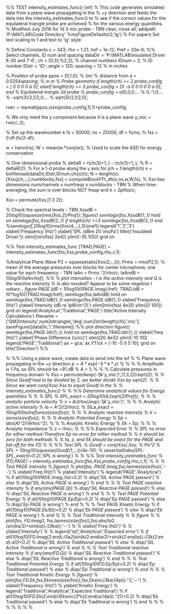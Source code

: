 %% TEST intensity_estimates_func() (ief)
% This code generates simulated data from a plane wave propagating in the
% +y direction and feeds the data into the intensity_estimates_func() to
% see if the correct values for the equilateral triangle probe are achieved
% for the various energy quantities.
% Modified July 2016 for 1d 3 mic probe - TBN
clear; 
close all;
addpath 'P:\MATLAB\Code Directory'
%myFigureDefaults(2,'lg') % For papers Set text scaling to 1 and text to 'lg' style

% Define Constants
c = 343;
rho = 1.21;
Iref = 1e-12;
Pref = 20e-6;
%% Select channels, ID num and spacing
dataDir = 'P:\MATLAB\Insulated Driver 6-30 and 7-6';
ch = [0,3];%2,3]; % channel numbers
IDnum = 2; % ID number
IDstr = 'ID';
angle = 120;
spacing = 12 % in inches

% Position of probe
ppos = [0,1,0]; % (m)
% distance from
a = 0.0254*spacing; % in m
% Probe geometry
if length(ch) == 2
probe_config = [ 0 0 0
    0 a 0];
elseif length(ch) == 3
probe_config = [0 -a 0 
    0 0 0
    0 a 0];
end
% Equilateral trangle 2d probe
% probe_config = a*[0,0,0;...
%     0,-1,0;...
%     -sqrt(3)/2,1/2,0;...
%     sqrt(3)/2,1/2,0];




rvec = repmat(ppos,size(probe_config,1),1)+probe_config;

% We only need the y component because it is a plane wave
y_mic = rvec(:,2);

% Set up the wavenumber k
fs = 50000;
ns = 25000;
df = fs/ns;
% fss = 0:df:(fs/2-df);


w = hann(ns);
W = mean(w.*conj(w));   % Used to scale the ASD for energy conservation



% One-dimensional probe 
% deltaR = r(ch(3)+1,:) - r(ch(1)+1,:);
% R = deltaR(2); % For a 1-d probe along the y axis
for jch = 1:length(ch)
    x = binfileload(dataDir,IDstr,IDnum,ch(jch));
    N = length(x);
    [Xss(jch,:,:),numblocks,fss] = computeBlockFFt_dh(x,ns,w,W,fs);
    % Xss has dimensions numchannels x numfreqs x numblocks  - TBN
    % When time-averaging, the sum is over blocks NOT freqs
end
k = 2*pi*fss/c;

Xss = permute(Xss,[1 3 2]);

% Check the spectral levels - TBN
XssdB = 20*log10(squeeze(rms(Xss,2)/Pref));
figure()
semilogx(fss,XssdB(1,:))
hold on
semilogx(fss,XssdB(2,:))
if length(ch) >=3
semilogx(fss,XssdB(3,:))
end
%semilogx(f,20*log10(rms(Xss(4,:,:),3)/pref))
legend('1','2','3')
xlabel('Frequency (Hz)')
ylabel('SPL (dBre 20 \muPa')
title({'Insulated Driver'})
xlim([min(fss) 2e4])
ylim([-35 105]) 
grid on

%% Test intensity_estimates_func
[TRAD,PAGE] = intensity_estimates_func(fss,Xss,probe_config,rho,c,1);

%Analytical Plane Wave
P2 = squeeze(abs(Xss(2,:,:)));
Prms = rms(P2,1); % mean of the average pressures over blocks for center microphone, one value for each frequency - TBN
IaAn = Prms.^2/rho/c;
IaAndB = 10*log10(IaAn/Iref);
%% % plot intensities - I is the active intensity and Q is the reactive intensity
% Is abs needed? Appear to be some negative I values...
figure
PAGE.IdB = 10*log10((PAGE.Imag)/Iref);
TRAD.IdB = 10*log10((TRAD.Imag)/Iref);
semilogx(fss,IaAndB)
hold on
semilogx(fss,TRAD.IdB(1,:))
semilogx(fss,PAGE.IdB(1,:))
xlabel('Frequency (Hz)')
ylabel('Intensity (dB re 1pW/m^2)')
xlim([min(fss) 4e3])
ylim([0 100]) 
grid on
legend('Analytical','Traditional','PAGE')
title('Active Intensity Calculations')
filename = ['QM2Intensity',num2str(angle),'deg',num2str(length(ch)),'mic'];
saveFigure([dataDir,'/',filename])
%% plot direction
figure()
semilogx(fss,PAGE.Idir(1,:))
hold on
semilogx(fss,TRAD.Idir(1,:))
xlabel('freq (Hz)')
ylabel('Phase Difference (\circ)')
xlim([20 4e3])
ylim([-10 10])
legend('PAGE','Traditional')
ax = gca;
ax.YTick = [-10 -5 0 5 10];
grid on
title('Direction')
%% 



% %% Using a plane wave, create data to send into the ief
% % Plane wave propagating in the +y direction $p=A*exp(-1j*k*y)$
% 
% 
% % Amplitude is 1 Pa, so SPL should be ~91 dB
% A = 1;
% 
% % Calculate pressures in frequency domain
% Xss = permute(A*exp(-1j*k'*y_mic')',[1,3,2])/sqrt(2);
% % Since Gxxdf had to be divided by 2, we better divide Xss by sqrt(2).
% % Since we want conj(Xss).*Xss to equal Gxxdf in the
% % intensity_estimates_func()
% 
% %% Determine analytical values for Energy quantities
% 
% % SPL
% SPL_exact = 20*log10(A/(sqrt(2)*Pref));
% 
% % analytic particle velocity
% v = A/(rho*c)*exp(-1j*k'*y_mic')';
% 
% % Analytic active intensity
% Ia = A^2/(2*rho*c);
% SILa_exact = 10*log10(Ia/Iref)*ones(size(fss));
% 
% % Analytic reactive intensity
% Ir = zeros(size(fss));
% 
% % Analytic Potential Energy
% Ep = abs(A)^2/(4*rho*c^2);
% 
% % Analytic Kinetic Energy
% Ek = Ep;
% 
% % Analytic Impedance
% z = rho*c;
% 
% %% Expected Error
% % SPL no error for either method-Therefore Ep no error for either method
% % Ir should be zero for both methods
% % Ia, z, and Ek should be exact for the PAGE and fall off for the FD
% 
% %% Test SPL
% Gxxdf = conj(Xss).*Xss; % Pa^2
% SPL = 10*log10(squeeze(Gxxdf(1,:,:))/4e-10);
% assert(all(abs(SPL-SPL_exact)<0.2),'SPL is wrong')
% 
% %% Test intensity_estimates_func
% [FD,PAGE] = intensity_estimates_func(fss,Xss,probe_config,rho,c,1);
% 
% % Test PAGE intensity
% figure()
% plot(fss, PAGE.Imag,fss,Ia*ones(size(fss)),'--')
% xlabel('Freq (Hz)')
% ylabel('Intensity')
% legend('PAGE','Analytical')
% if all(10*log10(PAGE.Imag./Ia)<0.2)
%     disp('SIL Active PAGE passed')
% else
%     disp('SIL Active PAGE is wrong')
% end
% 
% % Test PAGE reactive intensity
% if any(any(PAGE.Q))
%     disp('SIL Reactive PAGE passed')
% else
%     disp('SIL Reactive PAGE is wrong')
% end
% 
% % Test PAGE Potential Energy
% if all(10*log10(PAGE.Ep/Ep)<0.2)
%     disp('Ep PAGE passed')
% else
%     disp('Ep PAGE is wrong')
% end
% 
% % Test PAGE Kinetic Energy
% if all(10*log10(PAGE.Ek/Ek)<0.2)
%     disp('Ek PAGE passed')
% else
%     disp('Ek PAGE is wrong')
% end
% 
% % Test Traditional intensity
% % figure
% % plot(fss, FD.Imag*2, fss,Ia*ones(size(fss)),fss,abs(Ia*2.*(sin(k*a/2)+sin(k*a))./(3*k*a)),'--')
% % xlabel('Freq (Hz)')
% % ylabel('Intensity')
% % legend('ief','Analytical','Expected error')
% if all(10*log10(FD.Imag(2:end)./(Ia*2*(sin(k(2:end)*a/2)+sin(k(2:end)*a))./(3*k(2:end).*a)))<0.2)
%     disp('SIL Active Traditional passed')
% else
%     disp('SIL Active Traditional is wrong')
% end
% 
% % Test Traditional reactive intensity
% if any(any(FD.Q))
%     disp('SIL Reactive Traditional passed')
% else
%     disp('SIL Reactive Traditional is wrong')
% end
% 
% % Test Traditional Potential Energy
% if all(10*log10(FD.Ep/Ep)<0.2)
%     disp('Ep Traditional passed')
% else
%     disp('Ep Traditional is wrong')
% end
% 
% % Test Traditional Kinetic Energy
% figure()
% plot(fss,FD.Ek,fss,Ek*ones(size(fss)),fss,Ek*sinc(3*k*a/(4*pi)).^2,'--')
% xlabel('Frequency (Hz)')
% ylabel('Kinetic Energy')
% legend('Traditional','Analytical','Expected Traditional')
% if all(10*log10(FD.Ek(2:end)/(Ek*sinc(3*k(2:end)*a/(4*pi)).^2))<0.2)
%     disp('Ek Traditional passed')
% else
%     disp('Ek Traditional is wrong')
% end
% 
% 
% 
% 
% 
% 
% 
% 
